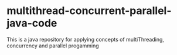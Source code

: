 # multithread-concurrent-parallel-java-code
This is a java repository for applying concepts of multiThreading, concurrency and parallel progamming
